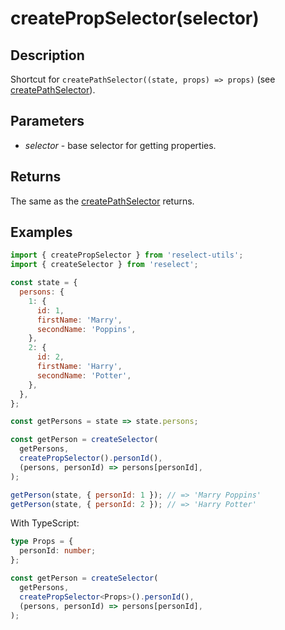 # createPropSelector(selector)

## Description

Shortcut for `createPathSelector((state, props) => props)` (see [createPathSelector](/docs/api/createPathSelector.md)).

## Parameters

- _selector_ - base selector for getting properties.

## Returns

The same as the [createPathSelector](/docs/api/createPathSelector.md) returns.

## Examples

```js
import { createPropSelector } from 'reselect-utils';
import { createSelector } from 'reselect';

const state = {
  persons: {
    1: {
      id: 1,
      firstName: 'Marry',
      secondName: 'Poppins',
    },
    2: {
      id: 2,
      firstName: 'Harry',
      secondName: 'Potter',
    },
  },
};

const getPersons = state => state.persons;

const getPerson = createSelector(
  getPersons,
  createPropSelector().personId(),
  (persons, personId) => persons[personId],
);

getPerson(state, { personId: 1 }); // => 'Marry Poppins'
getPerson(state, { personId: 2 }); // => 'Harry Potter'
```

With TypeScript:

```typescript
type Props = {
  personId: number;
};

const getPerson = createSelector(
  getPersons,
  createPropSelector<Props>().personId(),
  (persons, personId) => persons[personId],
);
```
